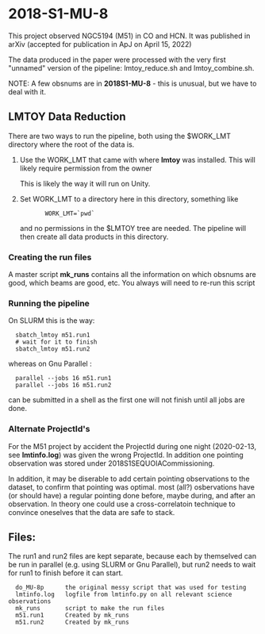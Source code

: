 # 2018-S1-MU-8

This project observed NGC5194 (M51) in CO and HCN. It was published in
arXiv
(accepted for publication in ApJ on April 15, 2022)

The data produced in the paper were processed with the very first "unnamed" version
of the pipeline: lmtoy_reduce.sh and lmtoy_combine.sh.

NOTE: A few obsnums are in **2018S1-MU-8** - this is unusual, but we have to deal with it.


## LMTOY Data Reduction

There are two ways to run the pipeline, both using the $WORK_LMT directory where the root
of the data is.

1. Use the WORK_LMT that came with where **lmtoy** was installed. This will likely require
   permission from the owner

   This is likely the way it will run on Unity.

2. Set WORK_LMT to a directory here in this directory,  something like

              WORK_LMT=`pwd`

   and no permissions in the $LMTOY tree are needed. The pipeline will then create all
   data products in this directory.

### Creating the run files

A master script **mk_runs** contains all the information on which obsnums are good,
which beams are good, etc.  You always will need to re-run this script


### Running the pipeline


On SLURM this is the way:

      sbatch_lmtoy m51.run1
      # wait for it to finish
      sbatch_lmtoy m51.run2

whereas on Gnu Parallel :

      parallel --jobs 16 m51.run1
      parallel --jobs 16 m51.run2

can be submitted in a shell as the first one will not finish until all jobs are done.


### Alternate ProjectId's

For the M51 project by accident the ProjectId during one night (2020-02-13, see **lmtinfo.log**)
was given the wrong ProjectId. In addition one pointing observation was stored under
2018S1SEQUOIACommissioning.

In addition, it may be diserable to add certain pointing observations to the dataset, to confirm
that pointing was optimal. most (all?) osbervations have (or should have) a regular pointing done
before, maybe during, and after an observation. In theory one could use a cross-correlatoin
technique to convince oneselves that the data are safe to stack.


## Files:

The run1 and run2 files are kept separate, because each by themselved can be run in parallel
(e.g. using SLURM or Gnu Parallel), but run2 needs to wait for run1 to finish before it can
start.


      do_MU-8p      the original messy script that was used for testing
      lmtinfo.log   logfile from lmtinfo.py on all relevant science observations
      mk_runs       script to make the run files
      m51.run1      Created by mk_runs
      m51.run2      Created by mk_runs
      
